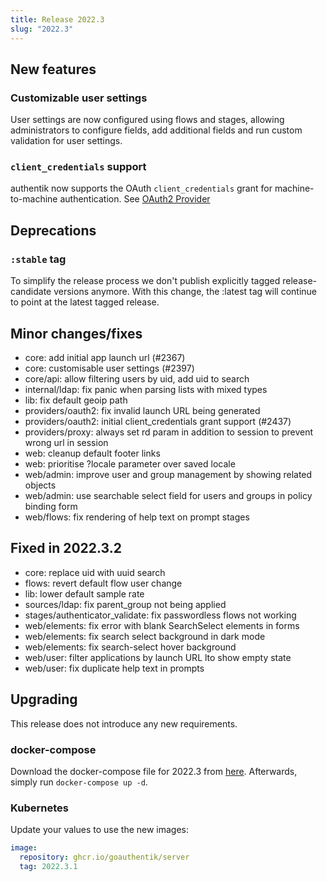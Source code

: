 ```yaml
---
title: Release 2022.3
slug: "2022.3"
---
```


## New features

### Customizable user settings

User settings are now configured using flows and stages, allowing administrators to configure fields, add additional fields and run custom validation for user settings.

### `client_credentials` support

authentik now supports the OAuth `client_credentials` grant for machine-to-machine authentication. See [OAuth2 Provider](../providers/oauth2)

## Deprecations

### `:stable` tag

To simplify the release process we don't publish explicitly tagged release-candidate versions anymore. With this change, the :latest tag will continue to point at the latest tagged release.

## Minor changes/fixes

- core: add initial app launch url (#2367)
- core: customisable user settings (#2397)
- core/api: allow filtering users by uid, add uid to search
- internal/ldap: fix panic when parsing lists with mixed types
- lib: fix default geoip path
- providers/oauth2: fix invalid launch URL being generated
- providers/oauth2: initial client_credentials grant support (#2437)
- providers/proxy: always set rd param in addition to session to prevent wrong url in session
- web: cleanup default footer links
- web: prioritise ?locale parameter over saved locale
- web/admin: improve user and group management by showing related objects
- web/admin: use searchable select field for users and groups in policy binding form
- web/flows: fix rendering of help text on prompt stages

## Fixed in 2022.3.2

- core: replace uid with uuid search
- flows: revert default flow user change
- lib: lower default sample rate
- sources/ldap: fix parent_group not being applied
- stages/authenticator_validate: fix passwordless flows not working
- web/elements: fix error with blank SearchSelect elements in forms
- web/elements: fix search select background in dark mode
- web/elements: fix search-select hover background
- web/user: filter applications by launch URL lto show empty state
- web/user: fix duplicate help text in prompts

## Upgrading

This release does not introduce any new requirements.

### docker-compose

Download the docker-compose file for 2022.3 from [here](https://goauthentik.io/version/2022.3/docker-compose.yml). Afterwards, simply run `docker-compose up -d`.

### Kubernetes

Update your values to use the new images:

```yaml
image:
  repository: ghcr.io/goauthentik/server
  tag: 2022.3.1
```
